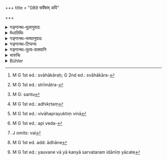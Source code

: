 +++
title = "089 सर्वेषाम् अपि"

+++

<details><summary>गङ्गानथ-मूलानुवादः</summary>

Among all these however, in accordance with the injunction or the direct Vedic text, the Householder is declared to be the best; because he supports the other three.—(89)
</details>

<details><summary>मेधातिथिः</summary>
<u>इदम् अयुक्तं</u> वर्तते । वेदशास्त्रश्रुत्या गार्हस्थस्य विधानं प्रतिज्ञायते, इतरेषां च भर्तव्यत्वम् । गार्हस्थस्य प्रत्यक्षश्रुतिविधानेनैवाश्रमान्तराणां सद्भावः । संनिहिततपःस्मृतिभ्यो बलीयसी श्रुतिः । अथोच्येत- नैवायम् अभिसंबन्धः क्रियते वेदश्रुत्याविधानाद् इति । अयम्[^५४] अभिसंबन्धः[^५५] । सत्य् अपि चैतस्मिन्[^५६] विधाने[^५७] गृहस्थस्य श्रैष्ठ्यं तद्भरणनिमित्तं **स त्रीन् एतान्** इत्य् अनेन प्रतिपाद्यते, तत्र वक्तव्यं कथम्, आस्रमान्तराणां श्रुतत्वात् — श्रौतत्वे च स्पष्टेयं स्मृतिर् विरुध्यते- "प्रत्यक्षविधानाद् गार्हस्थ्यस्य" (ग्ध् ३.३६) इत्यादिना । न च[^५८] संबन्धान्तरसंभवः । <u>अथोच्येत</u> "गृही भूत्वा वनी भवेत् वनी भूत्वा प्रव्रजेत्" (जाबु ४) इति जाबालश्रुतिम् अपेक्ष्य सर्वान्य् एव श्रुतानीति स्मृतिविरोधस् तावद् अपरिहृत एव । किं च नैषा श्रुतिर् विधात्री । न ह्य् एतत् श्रुतम्- "एवं वने वा विहर्तव्यम् इमानि वनस्थेनैव कर्माणि कर्तव्यानीमानि प्रव्रजितेन" इति, यथादानात् प्रभृत्य् आ चरमेष्टि[^५९] सर्वं गृहस्थकर्म प्रत्यक्षम् उक्तं[^६०] नैवम् आश्रमान्तराणाम्[^६१] । केवलं नाममात्रं श्रूयते "गृही भूत्वा" इत्यादि । तस्मात् पूर्वापरविरुद्धं गार्हस्थ्यमूलम्[^६२] आश्रमाणाम् इवोपदिश्यते[^६३] ।


[^६३]:
     M G 1st ed.: ivopadeśyam


[^६२]:
     M G: gārhasthyavedamūlam


[^६१]:
     M G 1st ed.: nāśramāntarāṇām


[^६०]:
     M G 1st ed.: pratyakṣataiva


[^५९]:
     M G: carameṣṭī


[^५८]:
     M G: yaḥ for na ca


[^५७]:
     M G: vividhāne


[^५६]:
     M G 1st ed.: caitān


[^५५]:
     G 2nd ed. omit: ayam abhisaṃbandhaḥ


[^५४]:
     M G 1st ed. omit: ayam

- <u>अत्रोच्यते</u> । सत्यम् आधानात् प्रभृति गृहकर्माणि प्रत्यक्षश्रुतानि कृतदारपरिग्रहस्य । तत्र विवाहे प्रयुक्तिनिरूपनात् किं कर्म श्रुतिभिः प्रयुज्यते । अग्निहोत्रादिभिः स्वाहाधिकारः[^६४] श्रुतेः, अथापत्योत्पत्तिविधिना, उत दृष्टेन पुरुषार्थेन । 


[^६४]:
     M G 1st ed.: svāhākāraḥ; G 2nd ed.: svāhākāra-

- <u>ननु</u> रागः स्त्रीमात्रं प्रयुङ्क्ते न विवाहम् । येन विना यन् न निष्पद्यते तत् तस्य प्रयोजकम् इति न्यायः । रागिणां च स्त्रीमात्रेण गृह्यकर्मनिर्वृत्तिः । किम् इति विवाहम् अपेक्षेरन् ।

- <u>सत्यम्</u> । यदि वचनान्तरे स्त्रीमात्रे[^६५] गमनं निषिद्धं स्यात् । समाने ऽपि सर्वत्र वेदाधिगमे शास्त्रतो गम्यागम्यविवेकः । अतश् च धीरप्रकृतीनां न विवाहम् अन्तरेण स्वार्थसंपत्तिर् इति युक्तैव वेदस्य प्रयोजकाशंका । 


[^६५]:
     M G 1st ed.: strīmātra-

- <u>यद्य्</u> एवं सर्वस्य न प्रयोजकानि सन्ति[^६६] । सर्वेषां तस्मिन् सत्य् अर्थनिवृत्तौ किं तेन निरूपितेन । यो ऽस्ति विवाहप्रयोजकः सो ऽस्तु । आश्रमान्तराणि प्रत्यक्षविधाने गार्हस्थस्य कथम् उपपद्यन्त इत्य् एतदधिकृता[^६७] विवाहप्रयुक्तिचिन्ता[^६८] तु केनांशेन संगच्छते ।


[^६८]:
     M G 1st ed.: vivāhaprayuktiṃ vinā


[^६७]:
     M G 1st ed.: adhikṛtaṃ


[^६६]:
     M G: santu

- <u>उच्यते</u> । यावद् उक्तं सर्वेषाम् अर्थसिद्धिर् इति ।

- <u>सत्यम्</u> । एकेन प्रयुक्ताव् अन्यस्य प्रसङ्गाद् उपकारसिद्धौ न पृथक्प्रयोक्तृत्वकल्पना । यथा व्रीहयः पुरुषार्थेन जीवनेन प्रयुक्ताः कर्मसु विनियुज्यन्ते । न कर्मणि धनार्जनं प्रयुज्यते । यथा वा विद्या सत्य् अप्य् वैदस्यानधिकारे[^६९] न प्रयुज्यते, स्वाध्यायविधिनैव तत्सिद्धेः । एवम् इह कामतः प्रवृत्तिसिद्धेर् न कर्मश्रुतयः प्रयोक्तव्याः । तेनाकृतविवाहम् अपि कृत्यकर्मविधय उपपत्स्यन्ते । 


[^६९]:
     M G 1st ed.: api veda-

- अतश् च यो ब्रह्मचर्य एव कथंचित् परिपक्वकषायः स न विवक्षते । ततः स द्वितीयत्वाभावान् नाधिकरिष्यते । अतश् च श्रौतेष्व् अनधिकारात् तादृशस्याश्रमान्तरतापत्स्येत ।

- <u>अन्ये</u> मन्यन्ते । नायं धनतुल्यो विवाहः । यथा धनेन विना जीवनम् अनुपपन्नम् इति, स वै जीवेद् धनतः, एवं न स्त्रियम् अन्तरेण जीवनाभाव इत्य् अत एव न दृष्टं नियमिनः प्रयोजनं संभवतीति धर्माधिकारार्थो ऽपि प्रयुक्तो विवाहः । अवश्यं चैतद् एवं विज्ञेयम् अधिकारोत्पत्त्यर्थे यत्नः कर्तव्य इति । इतरथा हि कृतोत्सर्गस्याशुचित्वाद् अधिकारापनये जननादि शुद्धकालावस्थे च संपादयतो न नित्यकर्मातिक्रमः स्यात् । ततश् च केनार्थेन मृतादिशुद्धौ क्लेशम् आदध्यात् । तद् अपि विहितम् एवेति चेत्, एवं तावन्मात्रस्यातिक्रमो न पुनर् विधिसहस्रस्य । 

- <u>अथोच्येत</u> कस्य पुनर् विधेर् अयं व्यापारो यदधिकृतत्वसंपत्त्यर्थम् अधिकृतः स्याम् इति पुरुषेण यत्नः कर्तव्य इत्य् उपदिशति । एतावद् अग्निहोत्रादिविधयस् ते यस्याम्नायस् तद्विषयां कर्त्व्यतां गमयन्ति, न त्व् अग्नीनाम् उत्पत्तिं प्रजुञ्जते । अग्नयो ऽपि काम्येषु लिप्सया प्रवर्तमानेन तदधिकारसिद्ध्यर्थम् अधीयते । तथा हि तेषु जातेष्व् आहिताग्नित्वे यावज्जीवश्रुतयः । भार्यावतश् चाधाने ऽधिकारः । यथैवाधिकारिणम् आत्मानं कर्तुम् अग्नीन् आधत्ते, एवं भार्याम् अप्य् उपयच्छते । अतो न कस्यचिद् विधेर् अर्थो विहितो यदि नाग्निहोत्रादिष्व् अधिकारो जनयितव्यः । न च विवाहविधिर् एव स्वार्थकर्तव्यताम् अवगमयति, नित्याग्निहोत्रादिश्रुतिवत् संस्कारकर्मत्वाद् अधिकारश्रवणभावाच् च । 

- <u>अत्र पूर्वे</u> वदन्ति । ऋणत्रयापाकरणश्रुतिर् अस्ति "जायमानो वै[^७०] ब्राह्मणस् त्रिभिर् ऋणवा जायते" (त्स् ६.३.१०.५) इत्यादि । एषा श्रुतिर् जातमात्रनिबन्धना । न चात्र जन्म द्वितीयम् उपनयनाख्यम् अभिप्रेतम्, प्राक् ततस् तिर्यक्समानधर्मत्वात् ।[^७१] जन्मनि सति यावता कालेनाधिकारावगमो भवति तद् एव ऋणश्रुत्या परिगृह्यते । ततश् च विदुषः सतः सत्य् अधिकारे यः कन्यां याचमानो न प्राप्नुयाद् यावत् सर्वतः पलितस् तस्य वानप्रस्थादाव् अधिकारः । स ह्य् एतन् निश्चिनोति — यौवन एव कन्या सर्वथा याचते,<sup> </sup>[^७२] कथयन्त्य् अन्ये — कृष्णकेशस्यैवाधानं श्रुतम्, भार्यामरणं वर्जयित्वा न सर्वतः पलितेनाधातव्यम् इति श्रुत्यर्थं व्याचक्षते । 


[^७२]:
     M G 1st ed.: yauvane vā yā kanyā sarvataram idānīṃ yācate


[^७१]:
     M G 1st ed. add: ādhāne


[^७०]:
     J omits: vai

- कर्मसंबन्धाद् गृहस्थः श्रेष्ठः । अत आश्रमस्यैव श्रैष्ठ्यम् उक्तं भवति । **त्रीन् एतान्** इति । इदम् अपरं श्रैष्ठ्यकारणं यद् अन्येषाम् आश्रमाणां भरणम् । तद् उक्तम् "ज्ञानेनान्नेन च" (म्ध् ३.६८) इति ॥ ६.८९ ॥

_एष एवार्थो दृष्टान्तेन दृढीक्रियते ।_
</details>

<details><summary>गङ्गानथ-भाष्यानुवादः</summary>

“What is asserted here does not appear to be right. For what it means is that the order of the Householder is directly enjoined by Vedic texts, which speak of the others only as supported by the former. In fact, in the event of the order of the Householder alone being directly enjoined by the Veda, there would be no room for the other orders; because the Vedic text (laying down Householding) would be more authoritative than the *Smṛti* -texts laying down austerities and other things (connected with the other orders.)’—It might be argued in this connection that—‘the words of the present verse are not to be construed as *By reason of the injunction of the Vedic text* (the Householder is superior), but that
*the superiority of the Householder spoken of in the Vedic text is due
to the fact of his supporting the others*; this is what is made clear by the sentence ‘*he supports the other three*’.—It has however got to be explained how this can be.—It may be urged that this would be so on account of the other orders also being enjoined in the Veda.—But if they are enjoined in the Veda, (and this is what is referred to in the present verse), then the present -text clearly runs counter to the Smṛti text that—‘the Householder’s order alone is directly enjoined by the Veda’ (*Gautama*, 3.36). Nor is there any other construction possible.—It might be urged that ‘In view of the *Jābāla-śruti*, where we read that, having become a Householder, one shall become a Hermit, and having become a Hermit he shall go forth as a Wandering Mendicant,—all the orders are equally *enjoined by the Veda*’.—But even So, the contradiction of the *Smṛti-* text remains unexplained. Then again, this *Jābāla-śruti* is not injunctive in connection with the other orders; it does not contain any such injunction as that ‘one shall wander about in the forest in such and such a manner,’—such and such acts shall be done by the man dwelling in the forest,—and such and such by the man who has gone forth as a Wandering Mendicant’,—in the way in which the duties of the Householder, beginning from the Laying of the Fire and ending with the Final Sacrifice, are found to be directly laid down; it merely mentions their name—‘having become a householder &c.’ From all this it is clear that to speak of the Householder’s order as well as the other orders as equally enjoined in the Veda involves a contradiction of what has gone before.”

Our answer to the above is as follows:—It is true that for the man who has taken a wife to himself, the Veda has directly enjoined the duties, commencing with fire-laying and ending with the final sacrifice. Now, in connection with the marriage-rite itself, we have to consider the question as to what it is by which that act of marriage is prompted,—whether It is prompted by the Vedic texts that speak of persons entitled to offer the *Agni-hotra* -libations?—or by the injunction that lays down the duty of begetting children?—or by the visible (worldly) purpose of the man?

“What sexual love prompts is only the taking of a woman, and not the
*marriage-rite*; that alone can be regarded as prompting an act, without
which this latter could not be accomplished; and for persons influenced by sexual love, all their domestic business would be accomplished by simply having a woman; why then should they need to perform the marriage-rites?”

This would be all right, if intercourse with a mere woman in general were not forbidden. Though what the Veda says regarding the fire-laying may apply to any woman in general, yet the scriptures always make a distinction between the woman with whom one may, or she with whom he may not, have inter course. It is for this reason that for men with a steady character, the desired purpose cannot be accomplished without marriage. So that it is only natural that there should be the idea that marriage is prompted by the Veda itself.

“If it be as the text says, then there would be nothing to prompt the other orders. And the purposes of all orders being accomplished by Householdership alone, what would be the need of examining what prompts the others. That which prompts the marriage may serve as the prompter (of Householdership); but if Householdership alone is actually enjoined, how could the other orders come about? Under the circumstances again, how far would any investigation into the prompter of marriage be justified?”

Our answer is as follows:—It has been asserted that the purposes of all the orders are fulfilled (by Householdership). This is quite true; when one order has been duly prompted, and the aid required by the others becomes indirectly accomplished by the same, there can be no heed for the assumption of what would prompt these latter. For instance, the
*Vrīhi* corn, the acquiring of which is prompted by the motive of
livelihood, is also used in the performance of rites; and there is no acquiring of property for the purpose of the rites;—or again, even though the unlearned man is not entitled to the performance of sacrifices, yet the acquiring of learning is not prompted by those performances, being, as it is, already accomplished in obedience to the injunction of Vedic study itself. Similarly in the case in question (of marriage), the necessary motive being already supplied by the man’s own desires, the act does, not need the prompting of Vedic texts. Thus the injunction of the acts to be done would be applicable to those also who have not married.

Thus it is that the man who has all his passions deadened during the period of Studentship itself, does not wish to marry at all; and such a person, on account of having no companion (wife), would not be entitled to the second order. Thus not being entitled to the rites prescribed in the Vedic texts, he would naturally take to the next (the third) order (having skipped over Householdership).

Others have offered the following explanation:—Marriage does not stand on the same footing as Property. Without some property living is impossible, as it is on property that man lives; but in the absence of the wife living is not impossible; so that the wife is not as essential as property; and the act of marrying a wife is prompted soley by considerations of religious acts (which cannot be done without a wife); and it is necessary to realise in this connection the necessity of making every effort to become entitled to the performance of religious acts. Otherwise, (if no such effort were necessary), having lost his title to such acts by reason of the impurity brought about by evacuations, if one were to omit the necessary purifying processes, he would not be open to the charge of having omitted an obligatory duty; under the circumstances, why should anyone take the trouble of getting rid of the impurity caused by death and other circumstances?—It might be argued that this latter is also itself enjoined.—Even so, the omission would involve the transgression of this one injunction only, and not of the thousands of injunctions (relating to the acts that the man would perform after due purification).

In answer to this, the following arguments may be put forward:—“Of what particular injunction would it be the meaning that ‘for the sake of acquiring the title to the performance of religious acts, the agent shall make an effort to accquire that title’? All the Injunctions that there are pertain to the performance of the *Agnihotra* and other rites, and all that they lay down is that the acts therein specified ought, to be performed, and they do not urge the bringing into existence of the Fires. These fires are kindled, in connection with the voluntary acts, by the man who undertakes them through desire for the rewards to be obtained from them; and it is only when these Fires have been thus kindled that the man becomes ‘one who has laid the Fires,’ and hence subject to the injunctions relating to the lifelong performance of the
*Agnihotra* rites. Then again, it is only the man with a wife that is
entitled to the ‘laying of fire’; so that the man would desire to marry a wife in the same manner as he lays the Fires for the purpose of acquiring the title to the performance of religious acts. So that the sense of no Injunction is offended if one omits to acquire the title to the performance of the Agnihotra and other rites \[simply because there is no such Injunction as that one *shall acquire this title* \]. Nor does the Injunction of Marriage itself indicate that *marriage shall be performed*; because the act of Marriage is a sanctificatory or sacramental rite, just like the Vedic rites of the obligatory daily
*Agnihotra* and other rites; specially as no rewards are mentioned in
connection with it.”

In answer to this the ancients offer the following explanation: There is a direct Vedic text laying down the paying off of the ‘three debts’—‘When the Brāhmaṇa is born, he is born beset with three debts &c. &c.’; and this text becomes applicable to the man as soon as he is born; this ‘birth’ can not refer to the second ‘birth’ in the form of ‘Initiation’; as in that case, the man would be as good as an animal, prior to his ‘Initiation’. In fact the exact time referred to by the passage speaking of the ‘debts’ is that at which the man, having been born, comes to realise his responsibilities. Thus then, after the has accquired learning and thus become entitled to marry, if after having sought for a bride, he fails to obtain one and becomes grey, he would certainly be entitled to proceed to the stage of the Hermit. In fact, such a man comes to the following conclusion—‘all through my youth I have been seeking for a bride;—they say that Fire-laying has been enjoined for only such men as have their hair still black;—and by the man of grey hairs Fire is not to be laid except in the event of his wife having died,—such is the meaning that they attribute to the Vedic Injunction’.

The ‘*Householder is the best of all*’, because of his connection with religious acts; hence the superiority belongs to the *stage* itself (not to the *man*).

‘*These three*.’—That it supports the other three stages is another ground for its superiority. This is what has been referred to by the text—‘By means of knowledge and by good &c. &c.’—(89).

This same dea (idea?) is further supported by means of an example.—
</details>

<details><summary>गङ्गानथ-टिप्पन्यः</summary>

**(verses 6.87-93)**

See Comparative notes for [Verse 6.87].

**(verses 6.89)**

This verse is quoted in *Vīramitrodaya* (Saṃskāra, p. 563), which explains the meaning to be as follows:—As a matter of fact we find that all the scriptures lay down in great detail the duties of the Householder; hence this is recognised as superior to the other life-stages;—and in *Smṛticandrikā* (Saṃskāra, p. 175).
</details>

<details><summary>गङ्गानथ-तुल्य-वाक्यानि</summary>

*Gautama* (3.36).—‘The venerable teacher prescribes one order only;
because the order of Householders is explicitly prescribed.’

*Vaśiṣṭha* (8.14).—‘A householder alone performs sacrifices; a
householder alone performs austerities; and the order of Householders is the most distinguished among the four.’

*Viṣṇu* (59.27-29).—‘These three—the Student, the Hermit and the
Renunciate—derive their subsistence from the order of Householders; therefore must a Householder not treat them with disdain, when they have arrived. The Householder offers sacrifices, the Householder practises austerities, the Householder distributes gifts; therefore is the order of Householders the best of all.’
</details>

<details><summary>भारुचिः</summary>

**वेदश्रुत्या** गार्हस्थ्(य्)अस्याधानात् प्रभृत्य् आश्मशानकरणात् सर्वम् अभिधीयते, न स्मृत्या । अतः "प्रत्यक्षविधानाद् गार्हस्थ्यस्य" (ग्ध् ३.३६) तदनुष्ठानपुरुषो ऽपि **श्रेष्ठ** उच्यते यतश् च **स त्रीन् एतान् बिभर्त्य्** अन्नादिभिः । अतश् च गृहस्थाश्रमस्य **वेदश्रुतिविधानतः** श्रैष्ठ्यवचनात् तद्विरोधेनाश्रमान्तरप्रतिपत्तिर् अर्थाद् गम्यते । एवं च सत्य् आश्रमाणां न समो विकल्पः, किं तर्ःइ विषमः ॥ ६.८९ ॥

_अस्मिन् बाधापक्षे स्मार्तत्वाद् आश्रमाणाम् अस्य स्तुतुः ।_
</details>

<details><summary>Bühler</summary>

089	And in accordance with the precepts of the Veda and of the Smriti, the housekeeper is declared to be superior to all of them; for he supports the other three.
</details>

